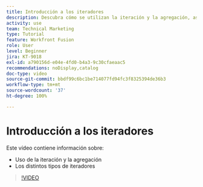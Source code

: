 ```yaml
---
title: Introducción a los iteradores
description: Descubra cómo se utilizan la iteración y la agregación, así como los distintos tipos de iteradores en  [!DNL Adobe Workfront Fusion].
activity: use
team: Technical Marketing
type: Tutorial
feature: Workfront Fusion
role: User
level: Beginner
jira: KT-9018
exl-id: a790156d-e04e-4fd0-b4a3-9c30cfaeaac5
recommendations: noDisplay,catalog
doc-type: video
source-git-commit: bbdf99c6bc1be714077fd94fc3f8325394de36b3
workflow-type: tm+mt
source-wordcount: '37'
ht-degree: 100%

---
```


# Introducción a los iteradores

Este vídeo contiene información sobre:

* Uso de la iteración y la agregación
* Los distintos tipos de iteradores

>[!VIDEO](https://video.tv.adobe.com/v/335277/?quality=12&learn=on&enablevpops=1)
